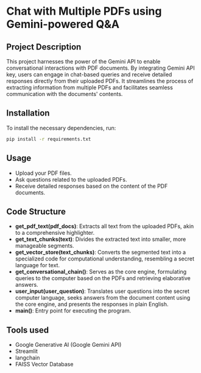 # Chat with Multiple PDFs using Gemini-powered Q&A

## Project Description

This project harnesses the power of the Gemini API to enable conversational interactions with PDF documents. By integrating Gemini API key, users can engage in chat-based queries and receive detailed responses directly from their uploaded PDFs. It streamlines the process of extracting information from multiple PDFs and facilitates seamless communication with the documents' contents.

## Installation

To install the necessary dependencies, run:

```bash
pip install -r requirements.txt
```

## Usage

- Upload your PDF files.
- Ask questions related to the uploaded PDFs.
- Receive detailed responses based on the content of the PDF documents.

## Code Structure

- **get_pdf_text(pdf_docs)**: Extracts all text from the uploaded PDFs, akin to a comprehensive highlighter.
- **get_text_chunks(text)**: Divides the extracted text into smaller, more manageable segments.
- **get_vector_store(text_chunks)**: Converts the segmented text into a specialized code for computational understanding, resembling a secret language for text.
- **get_conversational_chain()**: Serves as the core engine, formulating queries to the computer based on the PDFs and retrieving elaborative answers.
- **user_input(user_question)**: Translates user questions into the secret computer language, seeks answers from the document content using the core engine, and presents the responses in plain English.
- **main()**: Entry point for executing the program.

## Tools used

- Google Generative AI (Google Gemini API)
- Streamlit
- langchain
- FAISS Vector Database
